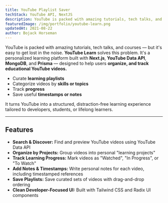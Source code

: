 ```yaml
---
title: YouTube Playlist Saver
techStack: YouTube API, NextJS
description: YouTube is packed with amazing tutorials, tech talks, and courses — but it's easy to get lost in the noise. **YouTube Learn** solves this problem. 
featuredImage: /img/portfolio/youtube-learn.png
updatedAt: 2021-08-22
author: Bojack Horseman
---
```


YouTube is packed with amazing tutorials, tech talks, and courses — but it's easy to get lost in the noise. **YouTube Learn** solves this problem. It's a personalized learning platform built with **Next.js**, **YouTube Data API**, **MongoDB**, and **Prisma** — designed to help users **organize, and track educational YouTube videos.**

- Curate **learning playlists**
- Categorize videos by **skills or topics**
- Track **progress**
- Save useful **timestamps or notes**

It turns YouTube into a structured, distraction-free learning experience tailored to developers, students, or lifelong learners.

---

## Features

- **Search & Discover:** Find and preview YouTube videos using YouTube Data API 
- **Organize by Projects:** Group videos into personal "learning projects" 
- **Track Learning Progress:** Mark videos as "Watched", "In Progress", or "To Watch"
- **Add Notes & Timestamps:** Write personal notes for each video, including timestamped references
- **Save Playlists:** Save curated sets of videos with drag-and-drop ordering
- **Clean Developer-Focused UI:** Built with Tailwind CSS and Radix UI components
